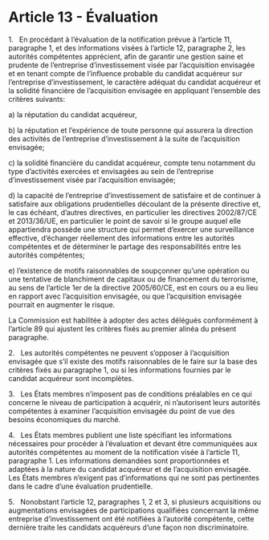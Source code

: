 # Article 13 - Évaluation


1.   En procédant à l’évaluation de la notification prévue à l’article 11, paragraphe 1, et des informations visées à l’article 12, paragraphe 2, les autorités compétentes apprécient, afin de garantir une gestion saine et prudente de l’entreprise d’investissement visée par l’acquisition envisagée et en tenant compte de l’influence probable du candidat acquéreur sur l’entreprise d’investissement, le caractère adéquat du candidat acquéreur et la solidité financière de l’acquisition envisagée en appliquant l’ensemble des critères suivants:

a) la réputation du candidat acquéreur,

b) la réputation et l’expérience de toute personne qui assurera la direction des activités de l’entreprise d’investissement à la suite de l’acquisition envisagée;

c) la solidité financière du candidat acquéreur, compte tenu notamment du type d’activités exercées et envisagées au sein de l’entreprise d’investissement visée par l’acquisition envisagée;

d) la capacité de l’entreprise d’investissement de satisfaire et de continuer à satisfaire aux obligations prudentielles découlant de la présente directive et, le cas échéant, d’autres directives, en particulier les directives 2002/87/CE et 2013/36/UE, en particulier le point de savoir si le groupe auquel elle appartiendra possède une structure qui permet d’exercer une surveillance effective, d’échanger réellement des informations entre les autorités compétentes et de déterminer le partage des responsabilités entre les autorités compétentes;

e) l’existence de motifs raisonnables de soupçonner qu’une opération ou une tentative de blanchiment de capitaux ou de financement du terrorisme, au sens de l’article 1er de la directive 2005/60/CE, est en cours ou a eu lieu en rapport avec l’acquisition envisagée, ou que l’acquisition envisagée pourrait en augmenter le risque.

La Commission est habilitée à adopter des actes délégués conformément à l’article 89 qui ajustent les critères fixés au premier alinéa du présent paragraphe.

2.   Les autorités compétentes ne peuvent s’opposer à l’acquisition envisagée que s’il existe des motifs raisonnables de le faire sur la base des critères fixés au paragraphe 1, ou si les informations fournies par le candidat acquéreur sont incomplètes.

3.   Les États membres n’imposent pas de conditions préalables en ce qui concerne le niveau de participation à acquérir, ni n’autorisent leurs autorités compétentes à examiner l’acquisition envisagée du point de vue des besoins économiques du marché.

4.   Les États membres publient une liste spécifiant les informations nécessaires pour procéder à l’évaluation et devant être communiquées aux autorités compétentes au moment de la notification visée à l’article 11, paragraphe 1. Les informations demandées sont proportionnées et adaptées à la nature du candidat acquéreur et de l’acquisition envisagée. Les États membres n’exigent pas d’informations qui ne sont pas pertinentes dans le cadre d’une évaluation prudentielle.

5.   Nonobstant l’article 12, paragraphes 1, 2 et 3, si plusieurs acquisitions ou augmentations envisagées de participations qualifiées concernant la même entreprise d’investissement ont été notifiées à l’autorité compétente, cette dernière traite les candidats acquéreurs d’une façon non discriminatoire.

